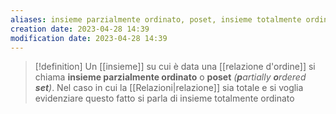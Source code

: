 ```yaml
---
aliases: insieme parzialmente ordinato, poset, insieme totalmente ordinato
creation date: 2023-04-28 14:39
modification date: 2023-04-28 14:39
---
```


>[!definition]
>Un [[insieme]] su cui è data una [[relazione d'ordine]]  si chiama **insieme parzialmente ordinato** o **poset** *(**p**artially **o**rdered **set**)*. Nel caso in cui la [[Relazioni|relazione]] sia totale e si voglia evidenziare questo fatto si parla di insieme totalmente ordinato






